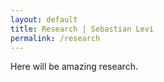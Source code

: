 ```yaml
---
layout: default
title: Research | Sebastian Levi
permalink: /research
---
```


Here will be amazing research.


